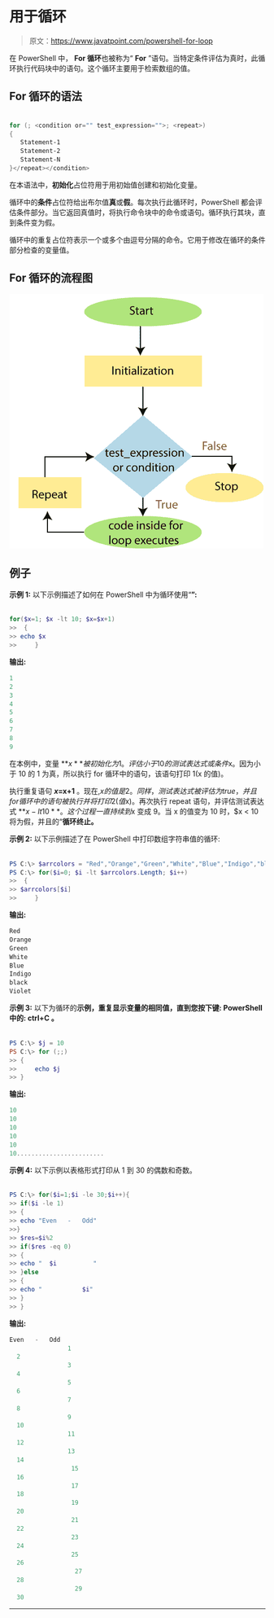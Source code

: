 # 用于循环

> 原文：<https://www.javatpoint.com/powershell-for-loop>

在 PowerShell 中， **For 循环**也被称为“ **For** ”语句。当特定条件评估为真时，此循环执行代码块中的语句。这个循环主要用于检索数组的值。

## For 循环的语法

```powershell

for (; <condition or="" test_expression="">; <repeat>)
{
   Statement-1
   Statement-2
   Statement-N
}</repeat></condition> 
```

在本语法中，**初始化**占位符用于用初始值创建和初始化变量。

循环中的**条件**占位符给出布尔值**真**或**假**。每次执行此循环时，PowerShell 都会评估条件部分。当它返回真值时，将执行命令块中的命令或语句。循环执行其块，直到条件变为假。

循环中的重复占位符表示一个或多个由逗号分隔的命令。它用于修改在循环的条件部分检查的变量值。

## For 循环的流程图

![PowerShell For Loop](img/73374797b6cb9804b3698ab745ac5c29.png)

## 例子

**示例 1:** 以下示例描述了如何在 PowerShell 中为循环使用“**”:**

```powershell

for($x=1; $x -lt 10; $x=$x+1) 
>>  { 
>> echo $x 
>>     }

```

**输出:**

```powershell
1
2
3
4
5
6
7
8
9

```

在本例中，变量 **$x** 被初始化为 1。评估小于 10 的测试表达式或条件$x。因为小于 10 的 1 为真，所以执行 for 循环中的语句，该语句打印 1(x 的值)。

执行重复语句 **$x=$x+1** 。现在,$x 的值是 2。同样，测试表达式被评估为 true，并且 for 循环中的语句被执行并将打印 2(值$x)。再次执行 repeat 语句，并评估测试表达式 **$x -lt 10** 。这个过程一直持续到$x 变成 9。当 x 的值变为 10 时，$x < 10 将为假，并且的“**循环终止。**

**示例 2:** 以下示例描述了在 PowerShell 中打印数组字符串值的循环:

```powershell

PS C:\> $arrcolors = "Red","Orange","Green","White","Blue","Indigo","black","Violet"
PS C:\> for($i=0; $i -lt $arrcolors.Length; $i++) 
>>  { 
>> $arrcolors[$i]
>>     }

```

**输出:**

```powershell
Red
Orange
Green
White
Blue
Indigo
black
Violet

```

**示例 3:** 以下为循环的**示例，重复显示变量的相同值，直到您按下键: **PowerShell** 中的: **ctrl+C** 。**

```powershell

PS C:\> $j = 10
PS C:\> for (;;)
>> {
>>     echo $j
>> }

```

**输出:**

```powershell
10
10
10
10
10
10........................

```

**示例 4:** 以下示例以表格形式打印从 1 到 30 的偶数和奇数。

```powershell

PS C:\> for($i=1;$i -le 30;$i++){
>> if($i -le 1)
>> { 
>> echo "Even   -   Odd"
>>}
>> $res=$i%2
>> if($res -eq 0)
>> {
>> echo "  $i          "
>> }else
>> {
>> echo "           $i"
>> }
>> }

```

**输出:**

```powershell
Even   -   Odd
                1
  2
                3
  4
                5
  6
                7
  8
                9
  10
                11
  12
                13
  14
                 15
  16
                 17
  18
                 19
  20
                 21
  22
                 23
  24
                 25
  26
                  27
  28
                  29
  30

```

* * *